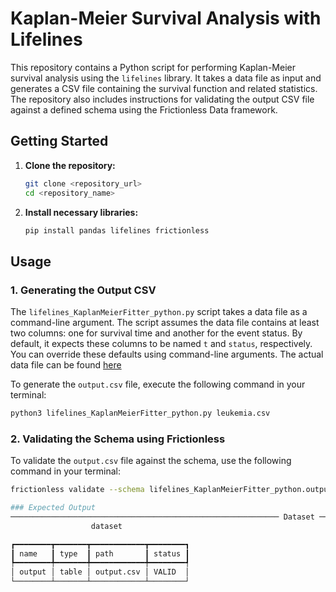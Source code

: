 # Kaplan-Meier Survival Analysis with Lifelines

This repository contains a Python script for performing Kaplan-Meier survival analysis using the `lifelines` library. It takes a data file as input and generates a CSV file containing the survival function and related statistics. The repository also includes instructions for validating the output CSV file against a defined schema using the Frictionless Data framework.

## Getting Started

1.  **Clone the repository:**
    ```bash
    git clone <repository_url>
    cd <repository_name>
    ```

2.  **Install necessary libraries:**
    ```bash
    pip install pandas lifelines frictionless
    ```

## Usage

### 1. Generating the Output CSV

The `lifelines_KaplanMeierFitter_python.py` script takes a data file as a command-line argument. The script assumes the data file contains at least two columns: one for survival time and another for the event status. By default, it expects these columns to be named `t` and `status`, respectively. You can override these defaults using command-line arguments.
The actual data file can be found [here](https://github.com/pzivich/zEpid/blob/master/zepid/datasets/leukemia.dat)

To generate the `output.csv` file, execute the following command in your terminal:

```bash
python3 lifelines_KaplanMeierFitter_python.py leukemia.csv
```

### 2. Validating the Schema using Frictionless

To validate the `output.csv` file against the schema, use the following command in your terminal:

```bash
frictionless validate --schema lifelines_KaplanMeierFitter_python.output.schema.yaml output.csv

### Expected Output
──────────────────────────────────────────────────────────── Dataset ─────────────────────────────────────────────────────────────
                  dataset

┏━━━━━━━━┳━━━━━━━┳━━━━━━━━━━━━┳━━━━━━━━┓
┃ name   ┃ type  ┃ path       ┃ status ┃
┡━━━━━━━━╇━━━━━━━╇━━━━━━━━━━━━╇━━━━━━━━┩
│ output │ table │ output.csv │ VALID  │
└────────┴───────┴────────────┴────────┘
```